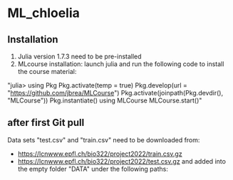 # ML_chloelia

## Installation
1) Julia version 1.7.3 need to be pre-installed
2) MLcourse installation:
launch julia and run the following code to install the course material:

"julia> using Pkg
       Pkg.activate(temp = true)
       Pkg.develop(url = "https://github.com/jbrea/MLCourse")
       Pkg.activate(joinpath(Pkg.devdir(), "MLCourse"))
       Pkg.instantiate()
       using MLCourse
       MLCourse.start()"
       
## after first Git pull
Data sets "test.csv" and "train.csv" need to be downloaded from: 
- https://lcnwww.epfl.ch/bio322/project2022/train.csv.gz 
- https://lcnwww.epfl.ch/bio322/project2022/test.csv.gz
and added into the empty folder "DATA" under the following paths: 

